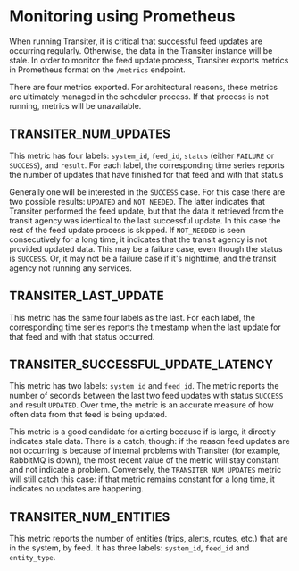 # Monitoring using Prometheus

When running Transiter, it is critical that successful feed updates are occurring regularly.
Otherwise, the data in the Transiter instance will be stale.
In order to monitor the feed update process, Transiter exports metrics in Prometheus format on the `/metrics`
    endpoint.

There are four metrics exported.
For architectural reasons, these metrics are ultimately managed in the scheduler process.
If that process is not running, metrics will be unavailable.

## TRANSITER_NUM_UPDATES

This metric has four labels: `system_id`, `feed_id`, `status` (either `FAILURE` or `SUCCESS`), and `result`.
For each label, the corresponding time series reports the number of updates that have finished for that feed
    and with that status

Generally one will be interested in the `SUCCESS` case.
For this case there are two possible results: `UPDATED` and `NOT_NEEDED`.
The latter indicates that Transiter performed the feed update, 
    but that the data it retrieved from the transit agency was identical to the last successful update.
In this case the rest of the feed update process is skipped.
If `NOT_NEEDED` is seen consecutively for a long time, it indicates that the transit agency is not provided updated data.
This may be a failure case, even though the status is `SUCCESS`.
Or, it may not be a failure case if it's nighttime, and the transit agency not running any services.


## TRANSITER_LAST_UPDATE

This metric has the same four labels as the last.
For each label, the corresponding time series reports the timestamp when the last update for that feed and
with that status occurred.


## TRANSITER_SUCCESSFUL_UPDATE_LATENCY

This metric has two labels: `system_id` and `feed_id`.
The metric reports the number of seconds between the last two feed updates with status `SUCCESS` and result `UPDATED`.
Over time, the metric is an accurate measure of how often data from that feed is being updated.

This metric is a good candidate for alerting because if is large, it directly indicates stale data.
There is a catch, though: if the reason feed updates are not occurring is because of internal problems with Transiter
(for example, RabbitMQ is down), the most recent value of the metric will stay constant and not indicate a problem.
Conversely, the `TRANSITER_NUM_UPDATES` metric will still catch this case: if that metric remains constant for a long
    time, it indicates no updates are happening.


## TRANSITER_NUM_ENTITIES

This metric reports the number of entities (trips, alerts, routes, etc.)
that are in the system, by feed.
It has three labels: `system_id`, `feed_id` and `entity_type`.
